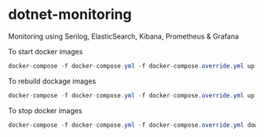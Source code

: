 # dotnet-monitoring
Monitoring using Serilog, ElasticSearch, Kibana, Prometheus &amp; Grafana

To start docker images
```csharp
docker-compose -f docker-compose.yml -f docker-compose.override.yml up -d
```

To rebuild dockage images
```csharp
docker-compose -f docker-compose.yml -f docker-compose.override.yml up --build -d
```

To stop docker images
```csharp
docker-compose -f docker-compose.yml -f docker-compose.override.yml down